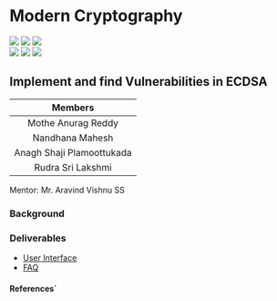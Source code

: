 # Modern Cryptography

![](https://img.shields.io/badge/Batch-22CYS-lightgreen) ![](https://img.shields.io/badge/UG-blue) ![](https://img.shields.io/badge/Subject-MC-blue) <br/>
![](https://img.shields.io/badge/Lecture-3-orange) ![](https://img.shields.io/badge/Tutorial-1-orange) ![](https://img.shields.io/badge/Credits-4-orange)


## Implement and find Vulnerabilities in ECDSA

| Members | 
|:-------:|
| Mothe Anurag Reddy | 
| Nandhana Mahesh | 
| Anagh Shaji Plamoottukada |
| Rudra Sri Lakshmi |


Mentor: Mr. Aravind Vishnu SS

### Background



### Deliverables
- [User Interface](https://re-bin-d-22ucys.github.io/Modern-Cryptography/Project/Team_17/ui/)
- [FAQ]()


#### References`
